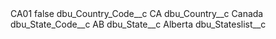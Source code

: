 <?xml version="1.0" encoding="UTF-8"?>
<CustomMetadata xmlns="http://soap.sforce.com/2006/04/metadata" xmlns:xsi="http://www.w3.org/2001/XMLSchema-instance" xmlns:xsd="http://www.w3.org/2001/XMLSchema">
    <label>CA01</label>
    <protected>false</protected>
    <values>
        <field>dbu_Country_Code__c</field>
        <value xsi:type="xsd:string">CA</value>
    </values>
    <values>
        <field>dbu_Country__c</field>
        <value xsi:type="xsd:string">Canada</value>
    </values>
    <values>
        <field>dbu_State_Code__c</field>
        <value xsi:type="xsd:string">AB</value>
    </values>
    <values>
        <field>dbu_State__c</field>
        <value xsi:type="xsd:string">Alberta</value>
    </values>
    <values>
        <field>dbu_Stateslist__c</field>
        <value xsi:nil="true"/>
    </values>
</CustomMetadata>
